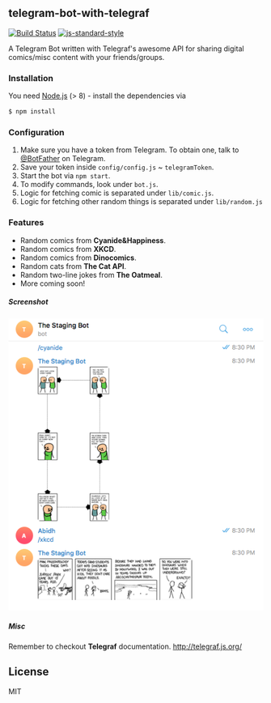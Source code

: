 ## telegram-bot-with-telegraf
[![Build Status](https://travis-ci.org/abidhahmed/telegram-bot-with-telegraf.svg?branch=master)](https://travis-ci.org/abidhahmed/telegram-bot-with-telegraf) [![js-standard-style](https://img.shields.io/badge/code%20style-standard-brightgreen.svg)](http://standardjs.com/)

A Telegram Bot written with Telegraf's awesome API for sharing digital comics/misc content with your friends/groups.

### Installation

You need [Node.js](https://nodejs.org/) (> 8) - install the dependencies via

```sh
$ npm install
```

### Configuration

1. Make sure you have a token from Telegram. To obtain one, talk to [@BotFather](https://t.me/BotFather) on Telegram.
2. Save your token inside `config/config.js` ~ `telegramToken`.
3. Start the bot via `npm start`.
4. To modify commands, look under `bot.js`. 
5. Logic for fetching comic is separated under `lib/comic.js`.
6. Logic for fetching other random things is separated under `lib/random.js`

### Features
* Random comics from **Cyanide&Happiness**.
* Random comics from **XKCD**.
* Random comics from **Dinocomics**.
* Random cats from **The Cat API**.
* Random two-line jokes from **The Oatmeal**.
* More coming soon!

##### Screenshot
![Preview](./preview.png?raw=true "Preview Screenshot")

##### Misc
Remember to checkout **Telegraf** documentation.
http://telegraf.js.org/

License
----

MIT
